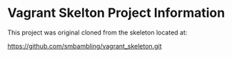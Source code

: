 # Vagrant Skelton Project Information

This project was original cloned from
the skeleton located at:

https://github.com/smbambling/vagrant_skeleton.git

